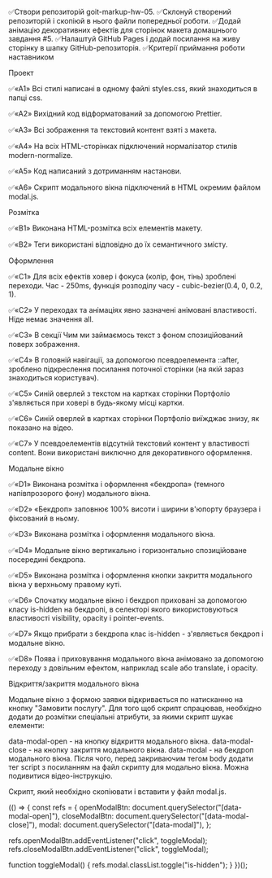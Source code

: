 ✅Створи репозиторій goit-markup-hw-05.
✅Склонуй створений репозиторій і скопіюй в нього файли попередньої роботи.
✅Додай анімацію декоративних ефектів для сторінок макета домашнього завдання #5.
✅Налаштуй GitHub Pages і додай посилання на живу сторінку в шапку GitHub-репозиторія.
✅Критерії приймання роботи наставником​

Проект​

✅«A1» Всі стилі написані в одному файлі styles.css, який знаходиться в папці css.

✅«A2» Вихідний код відформатований за допомогою Prettier.

✅«A3» Всі зображення та текстовий контент взяті з макета.

✅«A4» На всіх HTML-сторінках підключений нормалізатор стилів modern-normalize.

✅«A5» Код написаний з дотриманням настанови.

✅«A6» Скрипт модального вікна підключений в HTML окремим файлом modal.js.

Розмітка​

✅«B1» Виконана HTML-розмітка всіх елементів макету.

✅«B2» Теги використані відповідно до їх семантичного змісту.

Оформлення​

✅«C1» Для всіх ефектів ховер і фокуса (колір, фон, тінь) зроблені переходи. Час - 250ms, функція розподілу часу - cubic-bezier(0.4, 0, 0.2, 1).

✅«C2» У переходах та анімаціях явно зазначені анімовані властивості. Ніде немає значення all.

✅«C3» В секції Чим ми займаємось текст з фоном спозиційований поверх зображення.

✅«C4» В головній навігації, за допомогою псевдоелемента ::after, зроблено підкреслення посилання поточної сторінки (на якій зараз знаходиться користувач).

✅«C5» Синій оверлей з текстом на картках сторінки Портфоліо з'являється при ховері в будь-якому місці картки.

✅«C6» Синій оверлей в картках сторінки Портфоліо виїжджає знизу, як показано на відео.

✅«C7» У псевдоелементів відсутній текстовий контент у властивості content. Вони використані виключно для декоративного оформлення.

Модальне вікно​

✅«D1» Виконана розмітка і оформлення «бекдропа» (темного напівпрозорого фону) модального вікна.

✅«D2» «Бекдроп» заповнює 100% висоти і ширини в'юпорту браузера і фіксований в ньому.

✅«D3» Виконана розмітка і оформлення модального вікна.

✅«D4» Модальне вікно вертикально і горизонтально спозиційоване посередині бекдропа.

✅«D5» Виконана розмітка і оформлення кнопки закриття модального вікна у верхньому правому куті.

✅«D6» Спочатку модальне вікно і бекдроп приховані за допомогою класу is-hidden на бекдропі, в селекторі якого використовуються властивості visibility, opacity і pointer-events.

✅«D7» Якщо прибрати з бекдропа клас is-hidden - з'являється бекдроп і модальне вікно.

✅«D8» Поява і приховування модального вікна анімовано за допомогою переходу з довільним ефектом, наприклад scale або translate, і opacity.

Відкриття/закриття модального вікна​

Модальне вікно з формою заявки відкривається по натисканню на кнопку "Замовити послугу". Для того щоб скрипт спрацював, необхідно додати до розмітки спеціальні атрибути, за якими скрипт шукає елементи:

data-modal-open - на кнопку відкриття модального вікна.
data-modal-close - на кнопку закриття модального вікна.
data-modal - на бекдроп модального вікна.
Після чого, перед закриваючим тегом body додати тег script з посиланням на файл скрипту для модально вікна. Можна подивитися відео-інструкцію.

<body>
  <!-- Вся твоя розмітка, включно з розміткою модалки -->

  <!-- Ставимо перед закриваючим тегом body -->
  <script src="./js/modal.js"></script>
</body>

Скрипт, який необхідно скопіювати і вставити у файл modal.js.

(() => {
  const refs = {
    openModalBtn: document.querySelector("[data-modal-open]"),
    closeModalBtn: document.querySelector("[data-modal-close]"),
    modal: document.querySelector("[data-modal]"),
  };

  refs.openModalBtn.addEventListener("click", toggleModal);
  refs.closeModalBtn.addEventListener("click", toggleModal);

  function toggleModal() {
    refs.modal.classList.toggle("is-hidden");
  }
})();